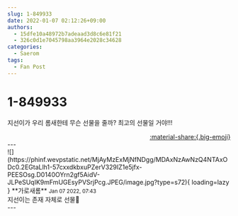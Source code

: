 ```yaml
---
slug: 1-849933
date: 2022-01-07 02:12:26+09:00
authors:
  - 15dfe10a48972b7adeaad3d8c6e81f21
  - 326c0d1e7045798aa3964e2028c34628
categories:
  - Saerom
tags:
  - Fan Post
---
```


# 1-849933

<div class="post-container" markdown="1">
<div class="content-container md-sidebar__scrollwrap" markdown="1">

지선이가 우리 롬새한테 무슨 선물을 줄까? 최고의 선물일 거야!!!

</div>
</div>

<div style="text-align: right;" markdown="1">
<a href="https://weverse.io/fromis9/fanpost/1-849933" style="text-align: right;">:material-share:{.big-emoji}</a>
</div>
---

<div class="comments-container md-sidebar__scrollwrap" markdown="1">
<div class="comment" markdown="1">
<div class='id-container' markdown="1">
![](https://phinf.wevpstatic.net/MjAyMzExMjNfNDgg/MDAxNzAwNzQ4NTAxODc0.2EGtaLlh1-57cxxdkbxuPZerV329IZ1e5jfx-PEESOsg.D0140OYrn2gf5AidV-JLPeSUqIK9mFmUGEsyPVSrjPcg.JPEG/image.jpg?type=s72){ loading=lazy }
**<span class="artist">가로새롬</span>** <small>Jan 07 2022, 07:43</small><br>
</div>
<div class='comment-body' markdown="1">
지선이는 존재 자체로 선물🌈
</div>
</div>
</div>
---
